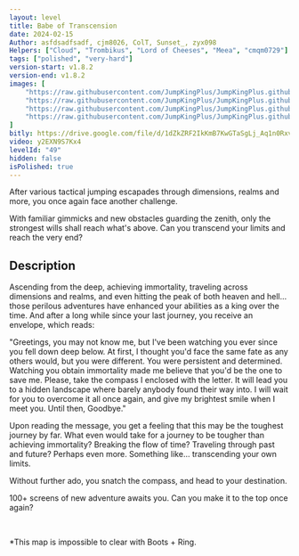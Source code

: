 ```yaml
---
layout: level
title: Babe of Transcension
date: 2024-02-15
Author: asfdsadfsadf, cjm8026, ColT, Sunset_, zyx098
Helpers: ["Cloud", "Trombikus", "Lord of Cheeses", "Meea", "cmqm0729"]
tags: ["polished", "very-hard"]
version-start: v1.8.2
version-end: v1.8.2
images: [
    "https://raw.githubusercontent.com/JumpKingPlus/JumpKingPlus.github.io/www/images/workshop/levels/ws49-banner.png",
    "https://raw.githubusercontent.com/JumpKingPlus/JumpKingPlus.github.io/www/images/workshop/levels/ws49-2.png",
    "https://raw.githubusercontent.com/JumpKingPlus/JumpKingPlus.github.io/www/images/workshop/levels/ws49-3.png",
    "https://raw.githubusercontent.com/JumpKingPlus/JumpKingPlus.github.io/www/images/workshop/levels/ws49-4.png"
]
bitly: https://drive.google.com/file/d/1dZkZRF2IkKmB7KwGTaSgLj_Aq1n0RxvF/view?usp=drive_link
video: y2EXN9S7Kx4
levelId: "49"
hidden: false
isPolished: true
---
```


After various tactical jumping escapades through dimensions, realms and more, you once again face another challenge.

With familiar gimmicks and new obstacles guarding the zenith, only the strongest wills shall reach what's above. Can you transcend your limits and reach the very end? 

<!-- more -->

<div id="description">
    <h2>Description</h2>
    <p>Ascending from the deep, achieving immortality, traveling across dimensions and realms, and even hitting the peak of both heaven and hell... those perilous adventures have enhanced your abilities as a king over the time. And after a long while since your last journey, you receive an envelope, which reads:</p>
    <p>"Greetings, you may not know me, but I've been watching you ever since you fell down deep below. At first, I thought you'd face the same fate as any others would, but you were different. You were persistent and determined. Watching you obtain immortality made me believe that you'd be the one to save me. Please, take the compass I enclosed with the letter. It will lead you to a hidden landscape where barely anybody found their way into. I will wait for you to overcome it all once again, and give my brightest smile when I meet you. Until then, Goodbye."</p>
    <p>Upon reading the message, you get a feeling that this may be the toughest journey by far. What even would take for a journey to be tougher than achieving immortality? Breaking the flow of time? Traveling through past and future? Perhaps even more. Something like... transcending your own limits.</p>
    <p>Without further ado, you snatch the compass, and head to your destination. </p>
    <p>100+ screens of new adventure awaits you. Can you make it to the top once again?</p>
    <br>
    <p>*This map is impossible to clear with Boots + Ring.</p>
</div>